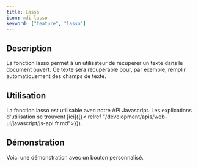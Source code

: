 ```yaml
---
title: Lasso
icon: mdi-lasso
keyword: ["feature", "lasso"]
---
```


## Description

La fonction lasso permet à un utilisateur de récupérer un texte dans le document ouvert. Ce texte sera récupérable pour, par exemple, remplir automatiquement des champs de texte.

## Utilisation

La fonction lasso est utilisable avec notre API Javascript. Les explications d'utilisation se trouvent [ici]({{< relref "/development/apis/web-ui/javascript/js-api.fr.md">}}).

## Démonstration

Voici une démonstration avec un bouton personnalisé.

